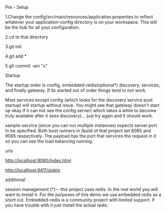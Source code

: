 Pre - Setup

1.Change the config/src/main/resources/application.properties to reflect whatever your application-config directory is on your workspace.  This will be the hub for all your configuration.

2.cd to that directory

3.git init

4.git add *

5.git commit -am "x"



Startup

The startup order is config, embedded-redis(optional*) discovery, services, and finally gateway.   If its started out of order things tend to not work.

Most services except config (which looks for the discovery service post startup) will startup without issue.  You might see that gateway doesn't start up okay if it can not see the config server( which takes a while to become truly available after it sees discovery)... just try again and it should work.   

sample-service (since you can run multiple instances) expects server.port to be specified.  Both boot runners in /build of that project set 8085 and 9085 respectively.  The payload has the port that services the request in it so you can see the load balancing running.



urls

<http://localhost:8080/index.html>

<http://localhost:9411/zipkin>





additional 

session management (*)-- this project uses redis. In the real world you will want to install it.  For the purposes of this demo we use embedded redis as a short cut.  Embedded-redis is a community project with limited support.  If you have trouble with it just install the actual redis.